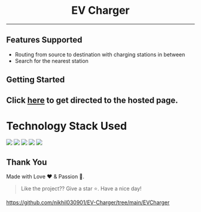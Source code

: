 <h1 align="center">EV Charger</h1>

<hr>

## Features Supported

<ul>
  <li> Routing from source to destination with charging stations in between </li>
  <li> Search for the nearest station </li>
</ul>

## Getting Started

## Click [here]([https://github.com/nikhil030](https://github.com/nikhil030901/EV-Charger/tree/main/EVCharger)) to get directed to the hosted page.

# Technology Stack Used
<img src="https://img.shields.io/badge/html5%20-%23E34F26.svg?&style=for-the-badge&logo=html5&logoColor=white"/> <img src="https://img.shields.io/badge/css3%20-%231572B6.svg?&style=for-the-badge&logo=css3&logoColor=white"/> <img src="https://img.shields.io/badge/javascript%20-%23323330.svg?&style=for-the-badge&logo=javascript&logoColor=%23F7DF1E"/> <img src="https://img.shields.io/badge/tomtom%20api%20-%23E34F26.svg?&style=for-the-badge"/> <img src="https://img.shields.io/badge/github%20-%23121011.svg?&style=for-the-badge&logo=github&logoColor=white"/>

## **Thank You**
Made with Love ❤️️  &  Passion 🙏.
> Like the project?? Give a star ⭐. Have a nice day!

https://github.com/nikhil030901/EV-Charger/tree/main/EVCharger
